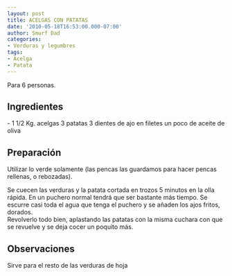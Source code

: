 ```yaml
---
layout: post
title: ACELGAS CON PATATAS
date: '2010-05-18T16:53:00.000-07:00'
author: Smurf Dad
categories:
- Verduras y legumbres
tags:
- Acelga
- Patata
---
```


Para 6 personas.

<h2>Ingredientes</h2>
- 1 1/2 Kg. acelgas
3 patatas
3 dientes de ajo en filetes
un poco de aceite de oliva

<h2>Preparaci&oacute;n</h2>
Utilizar lo verde solamente (las pencas las guardamos para hacer pencas rellenas, o rebozadas).

Se cuecen las verduras y la patata cortada en trozos 5 minutos en la olla r&aacute;pida. En un puchero normal tendr&aacute; que ser bastante m&aacute;s tiempo.
Se escurre casi toda el agua que tenga el puchero y se a&ntilde;aden los ajos fritos, dorados.<br/>Revolverlo todo bien, aplastando las patatas con la misma cuchara con que se revuelve y se deja cocer un poquito m&aacute;s.

<h2>Observaciones</h2>
Sirve para el resto de las verduras de hoja